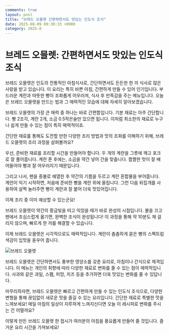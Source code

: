 ```yaml
---
comments: true
layout: post
title: "브레드 오믈렛 간편하면서도 맛있는 인도식 조식"
date: 2025-08-09 09:30:33 +0900
category: 2025-8
---
```


# 브레드 오믈렛: 간편하면서도 맛있는 인도식 조식 

브레드 오믈렛은 인도의 전통적인 아침식사로, 간단하면서도 든든한 한 끼 식사로 많은 사랑을 받고 있습니다. 이 요리는 특히 바쁜 아침, 간편하게 만들 수 있어 인기입니다. 부드러운 계란과 따뜻한 빵이 조화롭게 어우러져, 식사 후 만족감을 주는 메뉴입니다. 오늘은 브레드 오믈렛을 만드는 법과 그 매력적인 모습에 대해 자세히 알아보겠습니다.

 

브레드 오믈렛의 가장 큰 매력 중 하나는 바로 간편함입니다. 기본 재료는 아주 간단합니다. 빵 2조각, 계란 2개, 소금 0.5작은술만 있으면 됩니다. 이처럼 최소한의 재료로 누구나 쉽게 만들 수 있는 점이 특히 매력적이죠. 

간단한 재료를 통해도 도전할 만한 다양한 조리 방법과 맛의 조화를 이해하기 위해, 브레드 오믈렛의 조리 과정을 살펴볼까요? 

 

우선, 준비한 재료를 조리할 시간을 만들어야 합니다. 두 개의 계란을 그릇에 깨고 포크로 잘 풀어줍니다. 계란 푼 후에는, 소금을 약간 넣어 간을 맞춥니다. 짭짤한 맛이 잘 배어들어야 빵과 잘 어우러지기 때문입니다. 

그리고 나서, 팬을 중불로 예열한 후 약간의 기름을 두르고 계란 혼합물을 부어줍니다. 계란이 익기 시작하면, 처음에 준비한 빵을 계란 위에 올립니다. 그런 다음 뒤집개를 사용하여 살짝 눌러주면 빵이 계란과 잘 붙어 더욱 맛있어집니다. 

이제 조리 중 이미 예상할 수 있는군요! 

 

브레드 오믈렛이 약간의 황금빛을 띠고 익었을 때가 바로 완성의 시점입니다. 불을 끄고 팬에서 조심스럽게 옮기면, 완벽한 조식이 완성됩니다! 이 과정을 통해 약 10분도 채 걸리지 않으며, 빠르게 한 끼를 해결할 수 있습니다. 

이제 브레드 오믈렛은 시각적으로도 매력적입니다. 계란이 촘촘하게 묻은 빵의 스펙트럼 색감이 입맛을 돋우어 줍니다. 

![브레드 오믈렛](https://www.themealdb.com/images/media/meals/hqaejl1695738653.jpg) 

브레드 오믈렛은 간단하면서도 풍부한 영양소를 갖춘 요리로, 아침이나 간식으로 제격입니다. 이 메뉴는 개인의 취향에 따라 다양한 재료로 변화를 줄 수 있는 점이 매력적입니다. 사과와 같은 과일, 스팸, 피망, 치즈 등을 추가하면 더욱 맛있는 변화를 줄 수 있답니다.

마무리하자면, 브레드 오믈렛은 빠르고 간편하게 만들 수 있는 인도식 조식으로, 다양한 변형을 통해 끊임없이 새로운 맛을 즐길 수 있는 요리입니다. 간단한 재료로 특별한 맛을 느껴보세요! 매일 아침의 일상이 지루하게 느껴지신다면 오늘 이 레시피로 변화를 주시는 건 어떨까요? 

이렇게 만든 브레드 오믈렛 한 접시가 여러분의 아침을 풍요롭게 만들어 줄 것입니다. 즐거운 요리 시간을 가져보세요!